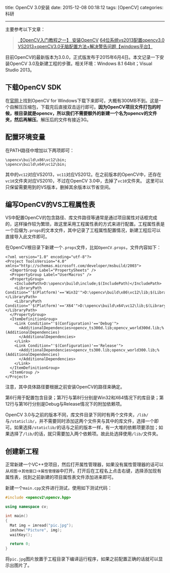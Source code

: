 title: OpenCV 3.0安装
date: 2015-12-08 00:18:12
tags: [OpenCV]
categories: 科研

---

主要参考以下文章：
> [【OpenCV入门教程之一】 安装OpenCV](http://blog.csdn.net/poem_qianmo/article/details/19809337)
> [64位系统vs2013配置opencv3.0](http://blog.csdn.net/desti5/article/details/39012343)
> [VS2013+openCV3.0无脑配置方法+解决警告问题【windows平台】](http://www.bubuko.com/infodetail-793518.html)

目前OpenCV的最新版本为3.0.0，正式版发布于2015年6月4日。本文记录一下安装OpenCV 3.0及新建工程的步骤。相关环境：Windows 8.1 64bit；Visual Studio 2013。

<!--more-->

## **下载OpenCV SDK** ##
在[官网](http://opencv.org/)上找到OpenCV for Windows下载下来即可，大概有300MB不到。这是一个自解压压缩包，下载完后直接双击运行即可。**因为OpenCV项目文件打包的时候，根目录就是opencv，所以我们不需要额外的新建一个名为opencv的文件夹，然后再解压**。解压后的文件有接近3G。

## **配置环境变量** ##
在PATH路径中增加以下两项即可：
```
\opencv\build\x86\vc12\bin;
\opencv\build\x64\vc12\bin;
```
其中的`vc12`对应VS2013，`vc11`对应VS2012。在之前版本的OpenCV中，还存在`vc10`文件夹对应VS2010，不过在OpenCV 3.0中，去掉了`vc10`文件夹。
这里可以只保留需要用到的VS版本，删掉其余版本以节省空间。

## **编写OpenCV的VS工程属性表** ##
VS中配置OpenCV的包含路径、库文件路径等通常是通过项目属性对话框完成的，这样操作较为繁琐，故这里采用工程属性表的方式来进行配置。工程属性表是一个后缀为`.props`的文本文件，其中记录了工程属性配置情况，新建工程后可以直接导入此文件即可。

在OpenCV根目录下新建一个`.props`文件，比如`OpenCV.props`，文件内容如下：
```
<?xml version="1.0" encoding="utf-8"?>
<Project ToolsVersion="4.0" xmlns="http://schemas.microsoft.com/developer/msbuild/2003">
  <ImportGroup Label="PropertySheets" />
  <PropertyGroup Label="UserMacros" />
  <PropertyGroup>
    <IncludePath>D:\opencv\build\include;$(IncludePath)</IncludePath>
    <LibraryPath Condition="'$(Platform)'=='Win32'">D:\opencv\build\x86\vc12\lib;$(LibraryPath)</LibraryPath>
    <LibraryPath Condition="'$(Platform)'=='X64'">D:\opencv\build\x64\vc12\lib;$(LibraryPath)</LibraryPath>
  </PropertyGroup>
  <ItemDefinitionGroup>
    <Link Condition="'$(Configuration)'=='Debug'">
      <AdditionalDependencies>opencv_ts300d.lib;opencv_world300d.lib;%(AdditionalDependencies)
      </AdditionalDependencies>
    </Link>
    <Link Condition="'$(Configuration)'=='Release'">
      <AdditionalDependencies>opencv_ts300.lib;opencv_world300.lib;%(AdditionalDependencies)
      </AdditionalDependencies>
    </Link>
  </ItemDefinitionGroup>
  <ItemGroup />
</Project>
```
注意，其中具体路径要根据之前安装OpenCV的路径来确定。

第6行用于配置包含目录；第7行与第8行分别是Win32和X64情况下的库目录；第12行与第16行分别是Debug与Release情况下的附加依赖项。

OpenCV 3.0与之前的版本不同，库文件目录下同时有两个文件夹，`/lib/`与`/staticlib/`，并不需要同时添加这两个文件夹与其中的库文件，选择一个即可。如果选择`/staticlib/`的话与之前的版本一样，有一大堆的依赖项要添加；如果选择了`/lib/`的话，就只需要加入两个依赖项。故此处选择使用`/lib/`文件夹。

## **创建新工程** ##
正常新建一个VC++空项目，然后打开属性管理器，如果没有属性管理器的话可以从`视图`->`其他窗口`->`属性管理器`中打开。打开后在工程名上点击右键，选择添加现有属性表，找到之前新建的项目属性表文件添加进来即可。

新建一个`main.cpp`文件进行测试，使用如下测试代码：
```cpp
#include <opencv2\opencv.hpp>

using namespace cv;

int main()
{
  Mat img = imread("pic.jpg");
  imshow("Picture", img);
  waitKey();

  return 0;
}
```

将`pic.jpg`图片放置于工程目录下编译运行程序，如果之前配置正确的话就可以显示出图片了。
